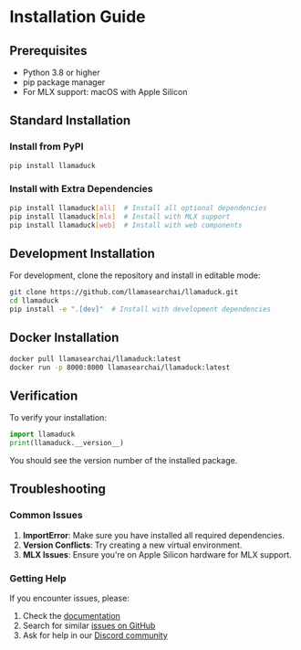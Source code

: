 # Installation Guide

## Prerequisites

- Python 3.8 or higher
- pip package manager
- For MLX support: macOS with Apple Silicon

## Standard Installation

### Install from PyPI

```bash
pip install llamaduck
```

### Install with Extra Dependencies

```bash
pip install llamaduck[all]  # Install all optional dependencies
pip install llamaduck[mlx]  # Install with MLX support
pip install llamaduck[web]  # Install with web components
```

## Development Installation

For development, clone the repository and install in editable mode:

```bash
git clone https://github.com/llamasearchai/llamaduck.git
cd llamaduck
pip install -e ".[dev]"  # Install with development dependencies
```

## Docker Installation

```bash
docker pull llamasearchai/llamaduck:latest
docker run -p 8000:8000 llamasearchai/llamaduck:latest
```

## Verification

To verify your installation:

```python
import llamaduck
print(llamaduck.__version__)
```

You should see the version number of the installed package.

## Troubleshooting

### Common Issues

1. **ImportError**: Make sure you have installed all required dependencies.
2. **Version Conflicts**: Try creating a new virtual environment.
3. **MLX Issues**: Ensure you're on Apple Silicon hardware for MLX support.

### Getting Help

If you encounter issues, please:

1. Check the [documentation](https://llamasearchai.github.io/llamaduck/)
2. Search for similar [issues on GitHub](https://github.com/llamasearchai/llamaduck/issues)
3. Ask for help in our [Discord community](https://discord.gg/llamasearch)
